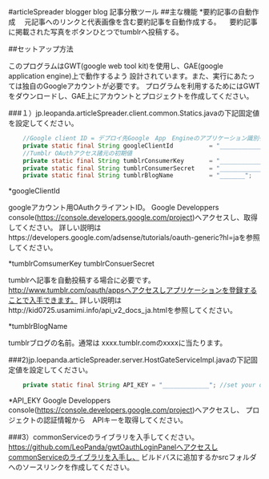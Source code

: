 #articleSpreader blogger blog 記事分散ツール
##主な機能
*要約記事の自動作成
　元記事へのリンクと代表画像を含む要約記事を自動作成する。
　要約記事に掲載された写真をボタンひとつでtumblrへ投稿する。

##セットアップ方法

このプログラムはGWT(google web tool kit)を使用し、GAE(google application engine)上で動作するよう
設計されています。また、実行にあたっては独自のGoogleアカウントが必要です。
プログラムを利用するためにはGWTをダウンロードし、GAE上にアカウントとプロジェクトを作成してください。

###１）jp.leopanda.articleSpreader.client.common.Statics.javaの下記固定値を設定してください。

```java
	//Google client ID = デプロイ先Google　App　Engineのアプリケーション識別子
	private static final String googleClientId  		= "_________________"; 	// set your own.
	//Tumblr OAuthアクセス諸元の初期値
	private static final String tumblrConsumerKey 		= "_________________"; 	// set your own.
	private static final String tumblrConsumerSecret 	= "_________________"; 	// set your own.
	private static final String tumblrBlogName 			= "_______"; 			// set your own.
```
*googleClientId

googleアカウント用OAuthクライアントID。
Google Developpers console(https://console.developers.google.com/project)へアクセスし、取得してください。
詳しい説明はhttps://developers.google.com/adsense/tutorials/oauth-generic?hl=jaを参照してください。

*tumblrComsumerKey tumblrConsuerSecret

tumblrへ記事を自動投稿する場合に必要です。
http://www.tumblr.com/oauth/appsへアクセスしアプリケーションを登録することで入手できます。
詳しい説明はhttp://kid0725.usamimi.info/api_v2_docs_ja.htmlを参照してください。

*tumblrBlogName

tumblrブログの名前。通常は xxxx.tumblr.comのxxxxに当たります。

###2)jp.loepanda.articleSpreader.server.HostGateServiceImpl.javaの下記固定値を設定してください。

```java
	private static final String API_KEY = "_____________"; //set your own.
```

 *API_EKY
Google Developpers console(https://console.developers.google.com/project)へアクセスし、
プロジェクトの認証情報から　APIキーを取得してください。
 

###3）commonServiceのライブラリを入手してください。
https://github.com/LeoPanda/gwtOauthLoginPanelへアクセスしcommonServiceのライブラリを入手し、
ビルドバスに追加するかsrcフォルダへのソースリンクを作成してください。


